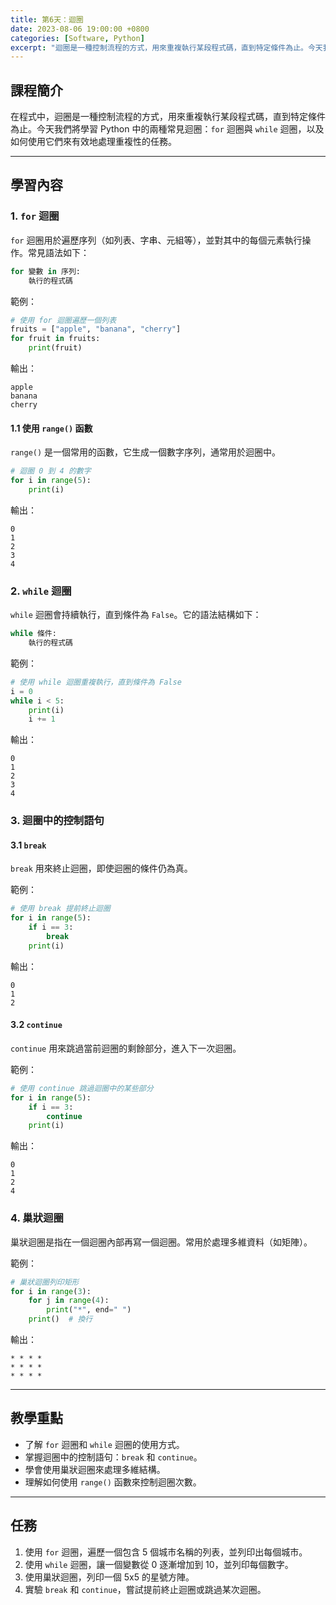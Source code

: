 ```yaml
---
title: 第6天：迴圈
date: 2023-08-06 19:00:00 +0800
categories: [Software, Python]
excerpt: "迴圈是一種控制流程的方式，用來重複執行某段程式碼，直到特定條件為止。今天我們將學習 Python 中的兩種常見迴圈：`for` 迴圈與 `while` 迴圈，以及如何使用它們來有效地處理重複性的任務"
---
```


## 課程簡介
在程式中，迴圈是一種控制流程的方式，用來重複執行某段程式碼，直到特定條件為止。今天我們將學習 Python 中的兩種常見迴圈：`for` 迴圈與 `while` 迴圈，以及如何使用它們來有效地處理重複性的任務。

---

## 學習內容

### 1. `for` 迴圈

`for` 迴圈用於遍歷序列（如列表、字串、元組等），並對其中的每個元素執行操作。常見語法如下：

```python
for 變數 in 序列:
    執行的程式碼
```

範例：
```python
# 使用 for 迴圈遍歷一個列表
fruits = ["apple", "banana", "cherry"]
for fruit in fruits:
    print(fruit)
```
輸出：
```
apple
banana
cherry
```

#### 1.1 使用 `range()` 函數
`range()` 是一個常用的函數，它生成一個數字序列，通常用於迴圈中。

```python
# 迴圈 0 到 4 的數字
for i in range(5):
    print(i)
```
輸出：
```
0
1
2
3
4
```

### 2. `while` 迴圈

`while` 迴圈會持續執行，直到條件為 `False`。它的語法結構如下：

```python
while 條件:
    執行的程式碼
```

範例：
```python
# 使用 while 迴圈重複執行，直到條件為 False
i = 0
while i < 5:
    print(i)
    i += 1
```
輸出：
```
0
1
2
3
4
```

### 3. 迴圈中的控制語句

#### 3.1 `break`
`break` 用來終止迴圈，即使迴圈的條件仍為真。

範例：
```python
# 使用 break 提前終止迴圈
for i in range(5):
    if i == 3:
        break
    print(i)
```
輸出：
```
0
1
2
```

#### 3.2 `continue`
`continue` 用來跳過當前迴圈的剩餘部分，進入下一次迴圈。

範例：
```python
# 使用 continue 跳過迴圈中的某些部分
for i in range(5):
    if i == 3:
        continue
    print(i)
```
輸出：
```
0
1
2
4
```

### 4. 巢狀迴圈

巢狀迴圈是指在一個迴圈內部再寫一個迴圈。常用於處理多維資料（如矩陣）。

範例：
```python
# 巢狀迴圈列印矩形
for i in range(3):
    for j in range(4):
        print("*", end=" ")
    print()  # 換行
```
輸出：
```
* * * *
* * * *
* * * *
```

---

## 教學重點
- 了解 `for` 迴圈和 `while` 迴圈的使用方式。
- 掌握迴圈中的控制語句：`break` 和 `continue`。
- 學會使用巢狀迴圈來處理多維結構。
- 理解如何使用 `range()` 函數來控制迴圈次數。

---

## 任務
1. 使用 `for` 迴圈，遍歷一個包含 5 個城市名稱的列表，並列印出每個城市。
2. 使用 `while` 迴圈，讓一個變數從 0 逐漸增加到 10，並列印每個數字。
3. 使用巢狀迴圈，列印一個 5x5 的星號方陣。
4. 實驗 `break` 和 `continue`，嘗試提前終止迴圈或跳過某次迴圈。

